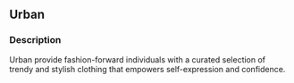 ## Urban
### Description
Urban provide fashion-forward individuals with a curated selection of trendy and stylish clothing that empowers self-expression and confidence.

